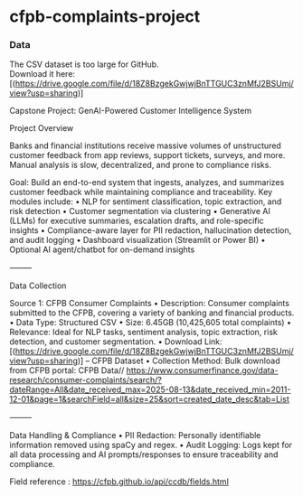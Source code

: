 # cfpb-complaints-project
### Data

The CSV dataset is too large for GitHub.  
Download it here: [(https://drive.google.com/file/d/18Z8BzgekGwjwjBnTTGUC3znMfJ2BSUmj/view?usp=sharing)]

Capstone Project: GenAI-Powered Customer Intelligence System

Project Overview

Banks and financial institutions receive massive volumes of unstructured customer feedback from app reviews, support tickets, surveys, and more. 
Manual analysis is slow, decentralized, and prone to compliance risks.

Goal: Build an end-to-end system that ingests, analyzes, and summarizes customer feedback while maintaining compliance and traceability. 
Key modules include:
	•	NLP for sentiment classification, topic extraction, and risk detection
	•	Customer segmentation via clustering
	•	Generative AI (LLMs) for executive summaries, escalation drafts, and role-specific insights
	•	Compliance-aware layer for PII redaction, hallucination detection, and audit logging
	•	Dashboard visualization (Streamlit or Power BI)
	•	Optional AI agent/chatbot for on-demand insights

⸻

Data Collection

Source 1: CFPB Consumer Complaints
	•	Description: Consumer complaints submitted to the CFPB, covering a variety of banking and financial products.
	•	Data Type: Structured CSV
	•	Size: 6.45GB (10,425,605 total complaints)
	•	Relevance: Ideal for NLP tasks, sentiment analysis, topic extraction, risk detection, and customer segmentation.
	•	Download Link: [(https://drive.google.com/file/d/18Z8BzgekGwjwjBnTTGUC3znMfJ2BSUmj/view?usp=sharing)] – CFPB Dataset
	•	Collection Method: Bulk download from CFPB portal: CFPB Data// https://www.consumerfinance.gov/data-research/consumer-complaints/search/?dateRange=All&date_received_max=2025-08-13&date_received_min=2011-12-01&page=1&searchField=all&size=25&sort=created_date_desc&tab=List


⸻

Data Handling & Compliance
	•	PII Redaction: Personally identifiable information removed using spaCy and regex.
	•	Audit Logging: Logs kept for all data processing and AI prompts/responses to ensure traceability and compliance.
 
Field reference : https://cfpb.github.io/api/ccdb/fields.html
